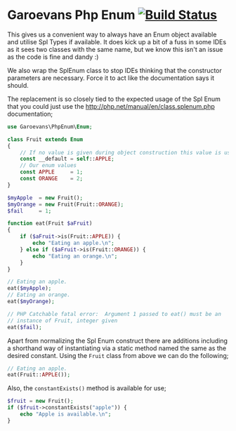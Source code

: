 # Garoevans Php Enum [![Build Status](https://travis-ci.org/garoevans/php-enum.png)](https://travis-ci.org/garoevans/php-enum)

This gives us a convenient way to always have an Enum object available and
utilise Spl Types if available. It does kick up a bit of a fuss in some IDEs
as it sees two classes with the same name, but we know this isn't an issue as
the code is fine and dandy :)

We also wrap the SplEnum class to stop IDEs thinking that the constructor
parameters are necessary. Force it to act like the documentation says it should.

The replacement is so closely tied to the expected usage of the Spl Enum that
you could just use the http://php.net/manual/en/class.splenum.php documentation;

```php
use Garoevans\PhpEnum\Enum;

class Fruit extends Enum
{
    // If no value is given during object construction this value is used
    const __default = self::APPLE;
    // Our enum values
    const APPLE     = 1;
    const ORANGE    = 2;
}

$myApple  = new Fruit();
$myOrange = new Fruit(Fruit::ORANGE);
$fail     = 1;

function eat(Fruit $aFruit)
{
    if ($aFruit->is(Fruit::APPLE)) {
        echo "Eating an apple.\n";
    } else if ($aFruit->is(Fruit::ORANGE)) {
        echo "Eating an orange.\n";
    }
}

// Eating an apple.
eat($myApple);
// Eating an orange.
eat($myOrange);

// PHP Catchable fatal error:  Argument 1 passed to eat() must be an
// instance of Fruit, integer given
eat($fail);
```

Apart from normalizing the Spl Enum construct there are additions including a
shorthand way of instantiating via a static method named the same as the desired
constant. Using the ```Fruit``` class from above we can do the following;

```php
// Eating an apple.
eat(Fruit::APPLE());
```

Also, the ```constantExists()``` method is available for use;

```php
$fruit = new Fruit();
if ($fruit->constantExists("apple")) {
    echo "Apple is available.\n";
}
```
